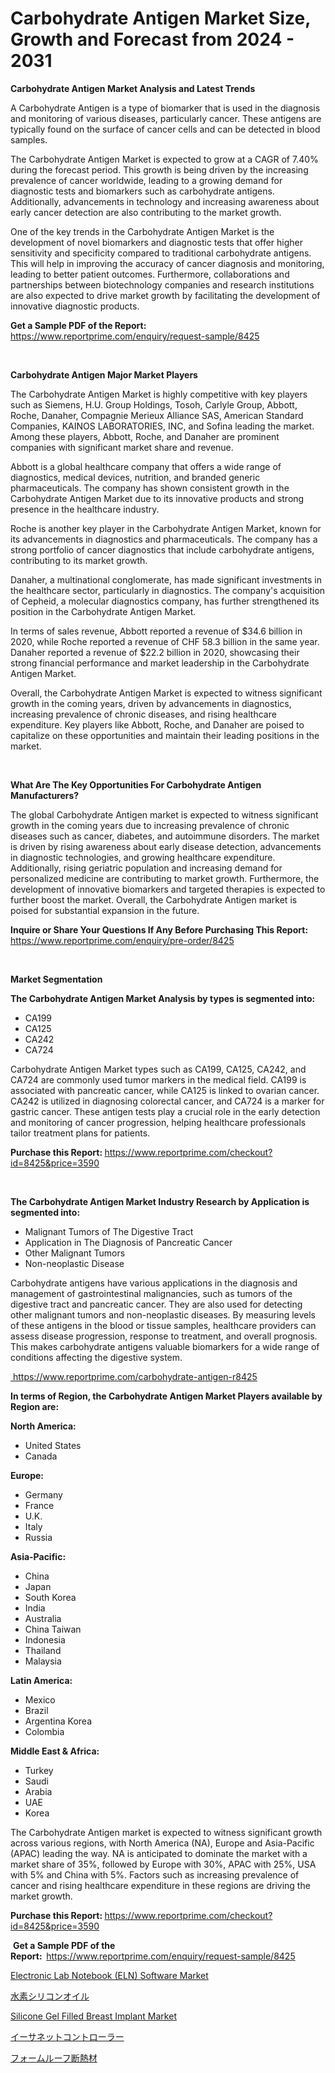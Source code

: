 <p><h1>Carbohydrate Antigen Market Size, Growth and Forecast from 2024 - 2031</h1></p><p><strong>Carbohydrate Antigen Market Analysis and Latest Trends</strong></p>
<p><p>A Carbohydrate Antigen is a type of biomarker that is used in the diagnosis and monitoring of various diseases, particularly cancer. These antigens are typically found on the surface of cancer cells and can be detected in blood samples.</p><p>The Carbohydrate Antigen Market is expected to grow at a CAGR of 7.40% during the forecast period. This growth is being driven by the increasing prevalence of cancer worldwide, leading to a growing demand for diagnostic tests and biomarkers such as carbohydrate antigens. Additionally, advancements in technology and increasing awareness about early cancer detection are also contributing to the market growth.</p><p>One of the key trends in the Carbohydrate Antigen Market is the development of novel biomarkers and diagnostic tests that offer higher sensitivity and specificity compared to traditional carbohydrate antigens. This will help in improving the accuracy of cancer diagnosis and monitoring, leading to better patient outcomes. Furthermore, collaborations and partnerships between biotechnology companies and research institutions are also expected to drive market growth by facilitating the development of innovative diagnostic products.</p></p>
<p><strong>Get a Sample PDF of the Report:&nbsp;</strong> <a href="https://www.reportprime.com/enquiry/request-sample/8425">https://www.reportprime.com/enquiry/request-sample/8425</a></p>
<p>&nbsp;</p>
<p><strong>Carbohydrate Antigen Major Market Players</strong></p>
<p><p>The Carbohydrate Antigen Market is highly competitive with key players such as Siemens, H.U. Group Holdings, Tosoh, Carlyle Group, Abbott, Roche, Danaher, Compagnie Merieux Alliance SAS, American Standard Companies, KAINOS LABORATORIES, INC, and Sofina leading the market. Among these players, Abbott, Roche, and Danaher are prominent companies with significant market share and revenue.</p><p>Abbott is a global healthcare company that offers a wide range of diagnostics, medical devices, nutrition, and branded generic pharmaceuticals. The company has shown consistent growth in the Carbohydrate Antigen Market due to its innovative products and strong presence in the healthcare industry.</p><p>Roche is another key player in the Carbohydrate Antigen Market, known for its advancements in diagnostics and pharmaceuticals. The company has a strong portfolio of cancer diagnostics that include carbohydrate antigens, contributing to its market growth.</p><p>Danaher, a multinational conglomerate, has made significant investments in the healthcare sector, particularly in diagnostics. The company's acquisition of Cepheid, a molecular diagnostics company, has further strengthened its position in the Carbohydrate Antigen Market.</p><p>In terms of sales revenue, Abbott reported a revenue of $34.6 billion in 2020, while Roche reported a revenue of CHF 58.3 billion in the same year. Danaher reported a revenue of $22.2 billion in 2020, showcasing their strong financial performance and market leadership in the Carbohydrate Antigen Market.</p><p>Overall, the Carbohydrate Antigen Market is expected to witness significant growth in the coming years, driven by advancements in diagnostics, increasing prevalence of chronic diseases, and rising healthcare expenditure. Key players like Abbott, Roche, and Danaher are poised to capitalize on these opportunities and maintain their leading positions in the market.</p></p>
<p>&nbsp;</p>
<p><strong>What Are The Key Opportunities For Carbohydrate Antigen Manufacturers?</strong></p>
<p><p>The global Carbohydrate Antigen market is expected to witness significant growth in the coming years due to increasing prevalence of chronic diseases such as cancer, diabetes, and autoimmune disorders. The market is driven by rising awareness about early disease detection, advancements in diagnostic technologies, and growing healthcare expenditure. Additionally, rising geriatric population and increasing demand for personalized medicine are contributing to market growth. Furthermore, the development of innovative biomarkers and targeted therapies is expected to further boost the market. Overall, the Carbohydrate Antigen market is poised for substantial expansion in the future.</p></p>
<p><strong>Inquire or Share Your Questions If Any Before Purchasing This Report:</strong> <a href="https://www.reportprime.com/enquiry/pre-order/8425">https://www.reportprime.com/enquiry/pre-order/8425</a></p>
<p>&nbsp;</p>
<p><strong>Market Segmentation</strong></p>
<p><strong>The Carbohydrate Antigen Market Analysis by types is segmented into:</strong></p>
<p><ul><li>CA199</li><li>CA125</li><li>CA242</li><li>CA724</li></ul></p>
<p><p>Carbohydrate Antigen Market types such as CA199, CA125, CA242, and CA724 are commonly used tumor markers in the medical field. CA199 is associated with pancreatic cancer, while CA125 is linked to ovarian cancer. CA242 is utilized in diagnosing colorectal cancer, and CA724 is a marker for gastric cancer. These antigen tests play a crucial role in the early detection and monitoring of cancer progression, helping healthcare professionals tailor treatment plans for patients.</p></p>
<p><strong>Purchase this Report:&nbsp;</strong><a href="https://www.reportprime.com/checkout?id=8425&price=3590">https://www.reportprime.com/checkout?id=8425&price=3590</a></p>
<p>&nbsp;</p>
<p><strong>The Carbohydrate Antigen Market Industry Research by Application is segmented into:</strong></p>
<p><ul><li>Malignant Tumors of The Digestive Tract</li><li>Application in The Diagnosis of Pancreatic Cancer</li><li>Other Malignant Tumors</li><li>Non-neoplastic Disease</li></ul></p>
<p><p>Carbohydrate antigens have various applications in the diagnosis and management of gastrointestinal malignancies, such as tumors of the digestive tract and pancreatic cancer. They are also used for detecting other malignant tumors and non-neoplastic diseases. By measuring levels of these antigens in the blood or tissue samples, healthcare providers can assess disease progression, response to treatment, and overall prognosis. This makes carbohydrate antigens valuable biomarkers for a wide range of conditions affecting the digestive system.</p></p>
<p><a href="https://www.reportprime.com/carbohydrate-antigen-r8425">&nbsp;https://www.reportprime.com/carbohydrate-antigen-r8425</a></p>
<p><strong>In terms of Region, the Carbohydrate Antigen Market Players available by Region are:</strong></p>
<p>
    <p> <strong> North America: </strong>
        <ul>
            <li>United States</li>
            <li>Canada</li>
        </ul>
        </p> 
    <p> <strong> Europe: </strong>
        <ul>
            <li>Germany</li>
            <li>France</li>
            <li>U.K.</li>
            <li>Italy</li>
            <li>Russia</li>
        </ul>
        </p> 
    <p> <strong> Asia-Pacific: </strong>
        <ul>
            <li>China</li>
            <li>Japan</li>
            <li>South Korea</li>
            <li>India</li>
            <li>Australia</li>
            <li>China Taiwan</li>
            <li>Indonesia</li>
            <li>Thailand</li>
            <li>Malaysia</li>
        </ul>
        </p> 
    <p> <strong> Latin America: </strong>
        <ul>
            <li>Mexico</li>
            <li>Brazil</li>
            <li>Argentina Korea</li>
            <li>Colombia</li>
        </ul>
        </p> 
    <p> <strong> Middle East & Africa: </strong>
        <ul>
            <li>Turkey</li>
            <li>Saudi</li>
            <li>Arabia</li>
            <li>UAE</li>
            <li>Korea</li>
        </ul>
    </p>
    </p>
<p><p>The Carbohydrate Antigen market is expected to witness significant growth across various regions, with North America (NA), Europe and Asia-Pacific (APAC) leading the way. NA is anticipated to dominate the market with a market share of 35%, followed by Europe with 30%, APAC with 25%, USA with 5% and China with 5%. Factors such as increasing prevalence of cancer and rising healthcare expenditure in these regions are driving the market growth.</p></p>
<p><strong>Purchase this Report: </strong><a href="https://www.reportprime.com/checkout?id=8425&price=3590">https://www.reportprime.com/checkout?id=8425&price=3590</a></p>
<p>&nbsp;<strong>Get a Sample PDF of the Report:&nbsp;&nbsp;</strong><a href="https://www.reportprime.com/enquiry/request-sample/8425">https://www.reportprime.com/enquiry/request-sample/8425</a></p>
<p><strong></strong></p>
<p><p><a href="https://www.linkedin.com/pulse/electronic-lab-notebook-eln-software-market-size-examines-its-eivxf?trackingId=WlR3EQ6zFkQ1EhlCbqrkyg%3D%3D">Electronic Lab Notebook (ELN) Software Market</a></p><p><a href="https://github.com/laurenreichert/Market-Research-Report-List-1/blob/main/113991422852.md">水素シリコンオイル</a></p><p><a href="https://github.com/mbisetmhermsr/Market-Research-Report-List-2/blob/main/silicone-gel-filled-breast-implant-market.md">Silicone Gel Filled Breast Implant Market</a></p><p><a href="https://medium.com/@camerondowd204/%E3%82%A4%E3%83%BC%E3%82%B5%E3%83%8D%E3%83%83%E3%83%88%E3%82%B3%E3%83%B3%E3%83%88%E3%83%AD%E3%83%BC%E3%83%A9%E3%83%BC%E5%B8%82%E5%A0%B4%E5%88%86%E6%9E%90-%E3%81%9D%E3%81%AEcagr-%E5%B8%82%E5%A0%B4%E3%82%BB%E3%82%B0%E3%83%A1%E3%83%B3%E3%83%86%E3%83%BC%E3%82%B7%E3%83%A7%E3%83%B3-%E3%81%8A%E3%82%88%E3%81%B3%E3%82%B0%E3%83%AD%E3%83%BC%E3%83%90%E3%83%AB%E6%A5%AD%E7%95%8C%E6%A6%82%E8%A6%81-62dbf5aeb229">イーサネットコントローラー</a></p><p><a href="https://github.com/RodHoppe07/Market-Research-Report-List-1/blob/main/668069122853.md">フォームルーフ断熱材</a></p></p>